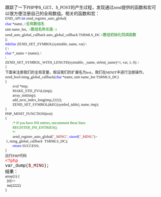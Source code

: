 <!--
author: qingliangcn
date: 2009-08-08
title: PHP扩展之自定义全局变量
tags: 
category: PHP内核与扩展
status: publish
summary: 跟踪了一下PHP中$_GET、$_POST的产生过程，发现通过zend提供的函数和宏可以很方便注册自己的全局数组。相关的函数和宏：END_API&nbsp;int&nbsp;zend_register_auto_global(char&nbsp;*name,&nbsp;//全局数
-->

<p class="p0" style="margin-top: 0pt; margin-bottom: 0pt"><span style="font-family: '宋体'; font-size: 10.5pt; mso-spacerun: 'yes'"><o:p></o:p></span></p>
<p class="p0" style="margin-top: 0pt; margin-bottom: 0pt"><span style="font-family: '宋体'; font-size: 10.5pt; mso-spacerun: 'yes'"><o:p></o:p></span></p>
<p class="p0" style="margin-top: 0pt; margin-bottom: 0pt"><span style="font-family: '宋体'; font-size: 10.5pt; mso-spacerun: 'yes'">跟踪了一下<font face="Times New Roman">PHP</font><font face="宋体">中</font><font face="Times New Roman">$_GET</font><font face="宋体">、</font><font face="Times New Roman">$_POST</font><font face="宋体">的产生过程，发现通过</font><font face="Times New Roman">zend</font><font face="宋体">提供的函数和宏可以很方便注册自己的全局数组。相关的函数和宏：</font></span><span style="font-family: '宋体'; font-size: 10.5pt; mso-spacerun: 'yes'"><o:p></o:p></span></p>
<p class="p0" style="margin-top: 0pt; margin-bottom: 0pt"><span style="font-family: 'Times New Roman'; font-size: 9pt; mso-spacerun: 'yes'">END_API&nbsp;</span><span style="font-family: 'Times New Roman'; color: rgb(0,0,255); font-size: 9pt; mso-spacerun: 'yes'">int</span><span style="font-family: 'Times New Roman'; font-size: 9pt; mso-spacerun: 'yes'">&nbsp;zend_register_auto_global(</span><span style="font-family: 'Times New Roman'; font-size: 9pt; mso-spacerun: 'yes'"><o:p></o:p></span></p>
<p class="p0" style="margin-top: 0pt; margin-bottom: 0pt"><span style="font-family: 'Times New Roman'; color: rgb(0,0,255); font-size: 9pt; mso-spacerun: 'yes'">char</span><span style="font-family: 'Times New Roman'; font-size: 9pt; mso-spacerun: 'yes'">&nbsp;*name,&nbsp;</span><span style="font-family: 'Times New Roman'; color: rgb(0,128,0); font-size: 9pt; mso-spacerun: 'yes'">//<font face="宋体">全局数组名</font></span><span style="font-family: 'Times New Roman'; color: rgb(0,128,0); font-size: 9pt; mso-spacerun: 'yes'"><o:p></o:p></span></p>
<p class="p0" style="margin-top: 0pt; margin-bottom: 0pt"><span style="font-family: 'Times New Roman'; font-size: 9pt; mso-spacerun: 'yes'">uint&nbsp;name_len,&nbsp;&nbsp;</span><span style="font-family: 'Times New Roman'; color: rgb(0,128,0); font-size: 9pt; mso-spacerun: 'yes'">//<font face="宋体">数组名称长度</font><font face="Times New Roman">-&nbsp;1</font></span><span style="font-family: 'Times New Roman'; color: rgb(0,128,0); font-size: 9pt; mso-spacerun: 'yes'"><o:p></o:p></span></p>
<p class="p0" style="margin-top: 0pt; margin-bottom: 0pt"><span style="font-family: 'Times New Roman'; font-size: 9pt; mso-spacerun: 'yes'">zend_auto_global_callback&nbsp;auto_global_callback&nbsp;TSRMLS_DC&nbsp;</span><span style="font-family: 'Times New Roman'; color: rgb(0,128,0); font-size: 9pt; mso-spacerun: 'yes'">//<font face="宋体">数组初始化回调函数</font></span><span style="font-family: 'Times New Roman'; color: rgb(0,128,0); font-size: 9pt; mso-spacerun: 'yes'"><o:p></o:p></span></p>
<p class="p0" style="margin-top: 0pt; margin-bottom: 0pt"><span style="font-family: 'Times New Roman'; font-size: 9pt; mso-spacerun: 'yes'">);</span><span style="font-family: 'Times New Roman'; font-size: 9pt; mso-spacerun: 'yes'"><o:p></o:p></span></p>
<p class="p0" style="margin-top: 0pt; margin-bottom: 0pt"><span style="font-family: 'Times New Roman'; color: rgb(0,0,255); font-size: 9pt; mso-spacerun: 'yes'">#define</span><span style="font-family: 'Times New Roman'; font-size: 9pt; mso-spacerun: 'yes'">&nbsp;ZEND_SET_SYMBOL(symtable,&nbsp;name,&nbsp;var)</span><span style="font-family: 'Times New Roman'; font-size: 9pt; mso-spacerun: 'yes'"> </span><span style="font-family: 'Times New Roman'; font-size: 9pt; mso-spacerun: 'yes'">\</span><span style="font-family: 'Times New Roman'; font-size: 9pt; mso-spacerun: 'yes'"><o:p></o:p></span></p>
<p class="p0" style="margin-top: 0pt; margin-bottom: 0pt"><span style="font-family: 'Times New Roman'; font-size: 9pt; mso-spacerun: 'yes'">{</span><span style="font-family: 'Times New Roman'; font-size: 9pt; mso-spacerun: 'yes'"> </span><span style="font-family: 'Times New Roman'; font-size: 9pt; mso-spacerun: 'yes'">\</span><span style="font-family: 'Times New Roman'; font-size: 9pt; mso-spacerun: 'yes'"><o:p></o:p></span></p>
<p class="p0" style="margin-top: 0pt; margin-bottom: 0pt"><span style="font-family: 'Times New Roman'; color: rgb(0,0,255); font-size: 9pt; mso-spacerun: 'yes'">char</span><span style="font-family: 'Times New Roman'; font-size: 9pt; mso-spacerun: 'yes'">&nbsp;*_name&nbsp;=&nbsp;(name);</span><span style="font-family: 'Times New Roman'; font-size: 9pt; mso-spacerun: 'yes'"> </span><span style="font-family: 'Times New Roman'; font-size: 9pt; mso-spacerun: 'yes'">\</span><span style="font-family: 'Times New Roman'; font-size: 9pt; mso-spacerun: 'yes'"><o:p></o:p></span></p>
<p class="p0" style="margin-top: 0pt; margin-bottom: 0pt"><span style="font-family: 'Times New Roman'; font-size: 9pt; mso-spacerun: 'yes'">\</span><span style="font-family: 'Times New Roman'; font-size: 9pt; mso-spacerun: 'yes'"><o:p></o:p></span></p>
<p class="p0" style="margin-top: 0pt; margin-bottom: 0pt"><span style="font-family: 'Times New Roman'; font-size: 9pt; mso-spacerun: 'yes'">ZEND_SET_SYMBOL_WITH_LENGTH(symtable,&nbsp;_name,&nbsp;strlen(_name)+1,&nbsp;var,&nbsp;1,&nbsp;0);</span><span style="font-family: 'Times New Roman'; font-size: 9pt; mso-spacerun: 'yes'"> </span><span style="font-family: 'Times New Roman'; font-size: 9pt; mso-spacerun: 'yes'">\</span><span style="font-family: 'Times New Roman'; font-size: 9pt; mso-spacerun: 'yes'"><o:p></o:p></span></p>
<p class="p0" style="margin-top: 0pt; margin-bottom: 0pt"><span style="font-family: 'Times New Roman'; font-size: 9pt; mso-spacerun: 'yes'">}</span><span style="font-family: 'Times New Roman'; font-size: 9pt; mso-spacerun: 'yes'"><o:p></o:p></span></p>
<p class="p0" style="margin-top: 0pt; margin-bottom: 0pt"><span style="font-family: 'Times New Roman'; font-size: 9pt; mso-spacerun: 'yes'"><o:p></o:p></span></p>
<p class="p0" style="margin-top: 0pt; margin-bottom: 0pt"><span style="font-family: '宋体'; font-size: 9pt; mso-spacerun: 'yes'">下面来注册我们的全局变量，假设我们的扩展名为<font face="Times New Roman">test</font><font face="宋体">，我们在</font><font face="Times New Roman">MINIT</font><font face="宋体">中进行注册操作。</font></span><span style="font-family: '宋体'; font-size: 9pt; mso-spacerun: 'yes'"><o:p></o:p></span></p>
<p class="p0" style="margin-top: 0pt; margin-bottom: 0pt"><span style="font-family: 'Times New Roman'; font-size: 9pt; mso-spacerun: 'yes'">zend_bool&nbsp;ming_global_callback(</span><span style="font-family: 'Times New Roman'; color: rgb(0,0,255); font-size: 9pt; mso-spacerun: 'yes'">char</span><span style="font-family: 'Times New Roman'; font-size: 9pt; mso-spacerun: 'yes'">&nbsp;*name,&nbsp;uint&nbsp;name_len&nbsp;TSRMLS_DC)</span><span style="font-family: 'Times New Roman'; font-size: 9pt; mso-spacerun: 'yes'"><o:p></o:p></span></p>
<p class="p0" style="margin-top: 0pt; margin-bottom: 0pt"><span style="font-family: 'Times New Roman'; font-size: 9pt; mso-spacerun: 'yes'">{</span><span style="font-family: 'Times New Roman'; font-size: 9pt; mso-spacerun: 'yes'"><o:p></o:p></span></p>
<p class="p0" style="margin-top: 0pt; margin-bottom: 0pt"><span style="font-family: 'Times New Roman'; font-size: 9pt; mso-spacerun: 'yes'">&nbsp;&nbsp;&nbsp;&nbsp;&nbsp;&nbsp;&nbsp;&nbsp;zval&nbsp;*tmp;</span><span style="font-family: 'Times New Roman'; font-size: 9pt; mso-spacerun: 'yes'"><o:p></o:p></span></p>
<p class="p0" style="margin-top: 0pt; margin-bottom: 0pt"><span style="font-family: 'Times New Roman'; font-size: 9pt; mso-spacerun: 'yes'">&nbsp;&nbsp;&nbsp;&nbsp;&nbsp;&nbsp;&nbsp;&nbsp;MAKE_STD_ZVAL(tmp);</span><span style="font-family: 'Times New Roman'; font-size: 9pt; mso-spacerun: 'yes'"><o:p></o:p></span></p>
<p class="p0" style="margin-top: 0pt; margin-bottom: 0pt"><span style="font-family: 'Times New Roman'; font-size: 9pt; mso-spacerun: 'yes'">&nbsp;&nbsp;&nbsp;&nbsp;&nbsp;&nbsp;&nbsp;&nbsp;array_init(tmp);</span><span style="font-family: 'Times New Roman'; font-size: 9pt; mso-spacerun: 'yes'"><o:p></o:p></span></p>
<p class="p0" style="margin-top: 0pt; margin-bottom: 0pt"><span style="font-family: 'Times New Roman'; font-size: 9pt; mso-spacerun: 'yes'">&nbsp;&nbsp;&nbsp;&nbsp;&nbsp;&nbsp;&nbsp;&nbsp;add_next_index_long(tmp,2222);</span><span style="font-family: 'Times New Roman'; font-size: 9pt; mso-spacerun: 'yes'"><o:p></o:p></span></p>
<p class="p0" style="margin-top: 0pt; margin-bottom: 0pt"><span style="font-family: 'Times New Roman'; font-size: 9pt; mso-spacerun: 'yes'">&nbsp;&nbsp;&nbsp;&nbsp;&nbsp;&nbsp;&nbsp;&nbsp;ZEND_SET_SYMBOL(&amp;EG(symbol_table),&nbsp;name,&nbsp;tmp);</span><span style="font-family: 'Times New Roman'; font-size: 9pt; mso-spacerun: 'yes'"><o:p></o:p></span></p>
<p class="p0" style="margin-top: 0pt; margin-bottom: 0pt"><span style="font-family: 'Times New Roman'; font-size: 9pt; mso-spacerun: 'yes'">}</span><span style="font-family: 'Times New Roman'; font-size: 9pt; mso-spacerun: 'yes'"><o:p></o:p></span></p>
<p class="p0" style="margin-top: 0pt; margin-bottom: 0pt"><span style="font-family: 'Times New Roman'; font-size: 9pt; mso-spacerun: 'yes'">PHP_MINIT_FUNCTION(test)</span><span style="font-family: 'Times New Roman'; font-size: 9pt; mso-spacerun: 'yes'"><o:p></o:p></span></p>
<p class="p0" style="margin-top: 0pt; margin-bottom: 0pt"><span style="font-family: 'Times New Roman'; font-size: 9pt; mso-spacerun: 'yes'">{</span><span style="font-family: 'Times New Roman'; font-size: 9pt; mso-spacerun: 'yes'"><o:p></o:p></span></p>
<p class="p0" style="margin-top: 0pt; margin-bottom: 0pt"><span style="font-family: 'Times New Roman'; font-size: 9pt; mso-spacerun: 'yes'">&nbsp;&nbsp;&nbsp;&nbsp;&nbsp;&nbsp;&nbsp;&nbsp;</span><span style="font-family: 'Times New Roman'; color: rgb(0,128,0); font-size: 9pt; mso-spacerun: 'yes'">/*&nbsp;If&nbsp;you&nbsp;have&nbsp;INI&nbsp;entries,&nbsp;uncomment&nbsp;these&nbsp;lines&nbsp;</span><span style="font-family: 'Times New Roman'; color: rgb(0,128,0); font-size: 9pt; mso-spacerun: 'yes'"><o:p></o:p></span></p>
<p class="p0" style="margin-top: 0pt; margin-bottom: 0pt"><span style="font-family: 'Times New Roman'; color: rgb(0,128,0); font-size: 9pt; mso-spacerun: 'yes'">&nbsp;&nbsp;&nbsp;&nbsp;&nbsp;&nbsp;&nbsp;&nbsp;REGISTER_INI_ENTRIES();</span><span style="font-family: 'Times New Roman'; color: rgb(0,128,0); font-size: 9pt; mso-spacerun: 'yes'"><o:p></o:p></span></p>
<p class="p0" style="margin-top: 0pt; margin-bottom: 0pt"><span style="font-family: 'Times New Roman'; color: rgb(0,128,0); font-size: 9pt; mso-spacerun: 'yes'">&nbsp;&nbsp;&nbsp;&nbsp;&nbsp;&nbsp;&nbsp;&nbsp;*/</span><span style="font-family: 'Times New Roman'; color: rgb(0,128,0); font-size: 9pt; mso-spacerun: 'yes'"><o:p></o:p></span></p>
<p class="p0" style="margin-top: 0pt; margin-bottom: 0pt"><span style="font-family: 'Times New Roman'; font-size: 9pt; mso-spacerun: 'yes'">&nbsp;&nbsp;&nbsp;&nbsp;&nbsp;&nbsp;&nbsp;&nbsp;zend_register_auto_global(</span><span style="font-family: 'Times New Roman'; color: rgb(163,21,21); font-size: 9pt; mso-spacerun: 'yes'">&quot;_MING&quot;</span><span style="font-family: 'Times New Roman'; font-size: 9pt; mso-spacerun: 'yes'">,&nbsp;</span><span style="font-family: 'Times New Roman'; color: rgb(0,0,255); font-size: 9pt; mso-spacerun: 'yes'">sizeof</span><span style="font-family: 'Times New Roman'; font-size: 9pt; mso-spacerun: 'yes'">(</span><span style="font-family: 'Times New Roman'; color: rgb(163,21,21); font-size: 9pt; mso-spacerun: 'yes'">&quot;_MING&quot;</span><span style="font-family: 'Times New Roman'; font-size: 9pt; mso-spacerun: 'yes'">)&nbsp;-&nbsp;1,&nbsp;ming_global_callback&nbsp;&nbsp;TSRMLS_DC);</span><span style="font-family: 'Times New Roman'; font-size: 9pt; mso-spacerun: 'yes'"><o:p></o:p></span></p>
<p class="p0" style="margin-top: 0pt; margin-bottom: 0pt"><span style="font-family: 'Times New Roman'; font-size: 9pt; mso-spacerun: 'yes'">&nbsp;&nbsp;&nbsp;&nbsp;&nbsp;&nbsp;&nbsp;&nbsp;</span><span style="font-family: 'Times New Roman'; color: rgb(0,0,255); font-size: 9pt; mso-spacerun: 'yes'">return</span><span style="font-family: 'Times New Roman'; font-size: 9pt; mso-spacerun: 'yes'">&nbsp;SUCCESS;</span><span style="font-family: 'Times New Roman'; font-size: 9pt; mso-spacerun: 'yes'"><o:p></o:p></span></p>
<p class="p0" style="margin-top: 0pt; margin-bottom: 0pt"><span style="font-family: 'Times New Roman'; font-size: 9pt; mso-spacerun: 'yes'">}</span><span style="font-family: 'Times New Roman'; font-size: 9pt; mso-spacerun: 'yes'"><o:p></o:p></span></p>
<p class="p0" style="margin-top: 0pt; margin-bottom: 0pt"><span style="font-family: '宋体'; font-size: 9pt; mso-spacerun: 'yes'">运行<font face="Times New Roman">PHP</font><font face="宋体">代码&nbsp;</font></span><span style="font-family: '宋体'; font-size: 9pt; mso-spacerun: 'yes'"><o:p></o:p></span></p>
<p class="p0" style="margin-top: 0pt; margin-bottom: 0pt"><span style="font-family: 'Courier New'; color: rgb(255,0,0); font-size: 10.5pt; mso-spacerun: 'yes'">&lt;?php</span><span style="font-family: 'Courier New'; font-size: 10.5pt; mso-spacerun: 'yes'"><o:p></o:p></span></p>
<p class="p0" style="margin-top: 0pt; margin-bottom: 0pt"><span style="font-family: 'Courier New'; color: rgb(0,0,0); font-size: 10.5pt; mso-spacerun: 'yes'">var_dump(</span><span style="font-family: 'Courier New'; color: rgb(102,0,0); font-size: 10.5pt; mso-spacerun: 'yes'">$_MING</span><span style="font-family: 'Courier New'; color: rgb(0,0,0); font-size: 10.5pt; mso-spacerun: 'yes'">);</span><span style="font-family: 'Courier New'; color: rgb(0,0,0); font-size: 10.5pt; mso-spacerun: 'yes'"><o:p></o:p></span></p>
<p class="p0" style="margin-top: 0pt; margin-bottom: 0pt"><span style="font-family: '宋体'; color: rgb(0,0,0); font-size: 10.5pt; mso-spacerun: 'yes'">结果：</span><span style="font-family: '宋体'; color: rgb(0,0,0); font-size: 10.5pt; mso-spacerun: 'yes'"><o:p></o:p></span></p>
<p class="p0" style="margin-top: 0pt; margin-bottom: 0pt"><span style="font-family: '&Euml;&Icirc;&Igrave;&aring;'; color: rgb(0,0,0); font-size: 9pt; mso-spacerun: 'yes'">array(1)&nbsp;{</span><span style="font-family: '&Euml;&Icirc;&Igrave;&aring;'; font-size: 9pt; mso-spacerun: 'yes'"><o:p></o:p></span></p>
<p class="p0" style="margin-top: 0pt; margin-bottom: 0pt"><span style="font-family: '&Euml;&Icirc;&Igrave;&aring;'; color: rgb(0,0,0); font-size: 9pt; mso-spacerun: 'yes'">&nbsp;&nbsp;[0]=&gt;</span><span style="font-family: '&Euml;&Icirc;&Igrave;&aring;'; font-size: 9pt; mso-spacerun: 'yes'"><o:p></o:p></span></p>
<p class="p0" style="margin-top: 0pt; margin-bottom: 0pt"><span style="font-family: '&Euml;&Icirc;&Igrave;&aring;'; color: rgb(0,0,0); font-size: 9pt; mso-spacerun: 'yes'">&nbsp;&nbsp;int(2222)</span><span style="font-family: '&Euml;&Icirc;&Igrave;&aring;'; font-size: 9pt; mso-spacerun: 'yes'"><o:p></o:p></span></p>
<p class="p0" style="margin-top: 0pt; margin-bottom: 0pt"><span style="font-family: '&Euml;&Icirc;&Igrave;&aring;'; color: rgb(0,0,0); font-size: 9pt; mso-spacerun: 'yes'">}</span></p>
<!--EndFragment-->